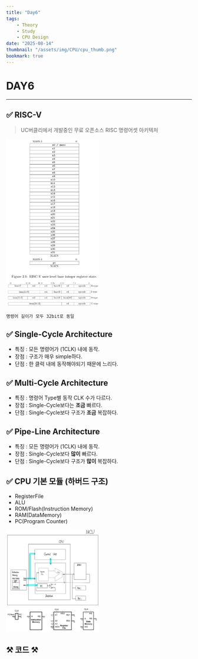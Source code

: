 ```yaml
---
title: "Day6"
tags:
    - Theory
    - Study
    - CPU Design
date: "2025-08-14"
thumbnail: "/assets/img/CPU/cpu_thumb.png"
bookmark: true
---
```


# DAY6

---

## ✅ RISC-V
> UC버클리에서 개발중인 무료 오픈소스 RISC 명령어셋 아키텍처

<img src="/assets/img/CPU/regstate.png" style="width:50%; object-fit:contain;">

<img src="/assets/img/CPU/instr.png" style="width:50%; object-fit:contain;">

```
명령어 길이가 모두 32bit로 동일
```

## ✅ Single-Cycle Architecture

- 특징 : 모든 명령어가 (1CLK) 내에 동작.
- 장점 : 구조가 매우 simple하다.
- 단점 : 한 클럭 내에 동작해야되기 때문에 느리다.

## ✅ Multi-Cycle Architecture

- 특징 : 명령어 Type별 동작 CLK 수가 다르다. 
- 장점 : Single-Cycle보다는 **조금** 빠르다.
- 단점 : Single-Cycle보다 구조가 **조금** 복잡하다.

## ✅ Pipe-Line Architecture

- 특징 : 모든 명령어가 (1CLK) 내에 동작. 
- 장점 : Single-Cycle보다 **많이** 빠르다.
- 단점 : Single-Cycle보다 구조가 **많이** 복잡하다.

## ✅ CPU 기본 모듈 (하버드 구조)
- RegisterFile
- ALU
- ROM/Flash(Instruction Memory)
- RAM(DataMemory)
- PC(Program Counter)

<img src="/assets/img/CPU/mcu.png" style="width:50%; object-fit:contain;">

<img src="/assets/img/CPU/stateelements.png" style="width:50%; object-fit:contain;">

## ⚒️ 코드 ⚒️


